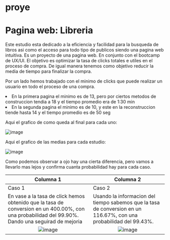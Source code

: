 # proye

<h1>Pagina web: Libreria</h1>

<div aling="center">

  Este estudio esta dedicado a la eficiencia y facilidad para la busqueda de libros asi como el acceso para todo tipo de publicos siendo una pagina web intuitiva.
  Es un proyecto de una pagina web. En conjunto con el bootcamp de UX/UI.
  El objetivo es optimizar la tasa de clicks totales e utiles en el proceso de compra. De igual manera tenemos como objetivo reducir la media de tiempo para finalizar la compra.
  
  Por un lado hemos trabajado con el minimo de clicks que puede realizar un usuario en todo el proceso de una compra.
  <li>En la primera pagina el minimo es de 13, pero por ciertos metodos de construccion tendia a 18 y el tiempo promedio era de 1:30 min</li>
  <li>En la segunda pagina el minimo es de 10, y este en la reconstruccion tiende hasta 14 y el tiempo promedio es de 50 seg </li>
  
  Aqui el grafico de como queda al final para cada uno:
  
  ![image](https://github.com/joeSL-ms/proye/assets/127346073/80c74151-884c-4127-84f4-7a43e3230422)
  
  Aqui el grafico de las medias para cada estudio:
  
  ![image](https://github.com/joeSL-ms/proye/assets/127346073/cded53a4-8422-4531-aa3e-045fce8bffe9)
  
  Como podemos observar a ojo hay una cierta diferencia, pero vamos a llevarlo mas lejos y confirma cuanta probabilidad hay para cada caso.

| Columna 1 | Columna 2 |
| --------- | --------- |
| Caso 1 | Caso 2 |
|  En vase a la tasa de click hemos obtenido que la tasa de conversion en un 400.00%, con una probabilidad del 99.90%. Dando una seguirad de mejoria   | Usando la informacion del tiempo sabemos que la tasa de conversion en un 116.67%, con una probabilidad del 99.43%.   |
| <div align="center"> ![image](https://github.com/joeSL-ms/proye/assets/127346073/af1933f5-c203-4873-a0b0-5c83badce8a2)</div> | <div align="center"> ![image](https://github.com/joeSL-ms/proye/assets/127346073/284b07c1-bbac-47ee-854a-09749ab21411)</div> |
  </div>
